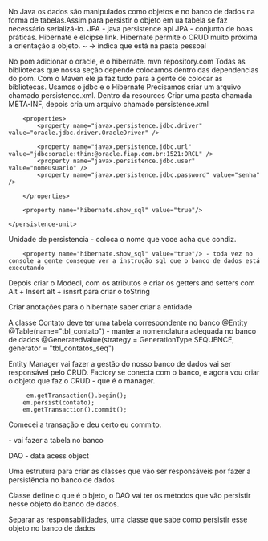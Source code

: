 No Java os dados são manipulados como objetos e no banco de dados na forma de tabelas.Assim para persistir o objeto em ua tabela se faz necessário serializá-lo.
JPA - java persistence api
JPA - conjunto de boas práticas.
Hibernate e elcipse link. 
Hibernate permite o CRUD muito próxima a orientação a objeto.
~ -> indica que está na pasta pessoal

No pom adicionar o oracle, e o hibernate.
mvn repository.com
Todas as bibliotecas que nossa seção depende colocamos dentro das dependencias do pom.
Com o Maven ele ja faz tudo para a gente de colocar as bibliotecas. Usamos o jdbc e o Hibernate
Precisamos criar um arquivo chamado persistence.xml. Dentro da resources
Criar uma pasta chamada META-INF, depois cria um arquivo chamado persistence.xml


<?xml version="1.0" encoding="UTF-8"?>

<persistence xmlns="http://xmlns.jcp.org/xml/ns/persistence"
             xmlns:xsi="http://www.w3.org/2001/XMLSchema-instance"
             xsi:schemaLocation="http://xmlns.jcp.org/xml/ns/persistence http://xmlns.jcp.org/xml/ns/persistence/persistence_2_2.xsd"
             version="2.2">
    <persistence-unit name="games" transaction-type="RESOURCE_LOCAL">

        <properties>
            <property name="javax.persistence.jdbc.driver" value="oracle.jdbc.driver.OracleDriver" />

            <property name="javax.persistence.jdbc.url" value="jdbc:oracle:thin:@oracle.fiap.com.br:1521:ORCL" />
            <property name="javax.persistence.jdbc.user" value="nomeusuario" />
            <property name="javax.persistence.jdbc.password" value="senha" />

        </properties>

        <property name="hibernate.show_sql" value="true"/>

    </persistence-unit>

</persistence>


Unidade de persistencia - coloca o nome que voce acha que condiz.

        <property name="hibernate.show_sql" value="true"/> - toda vez no console a gente consegue ver a instrução sql que o banco de dados está executando

Depois criar o Modedl, com os atributos e criar os getters and setters com Alt + Insert
alt + isnsrt para criar o toString

Criar anotações para o hibernate saber criar a entidade

A classe Contato deve ter uma tabela correspondente no banco 
@Entity
@Table(name="tbl_contato") - manter a nomenclatura adequada no banco de dados
 @GeneratedValue(strategy = GenerationType.SEQUENCE, generator = "tbl_contatos_seq")


 Entity Manager vai fazer a gestão do nosso banco de dados vai ser responsável pelo CRUD.
 Factory se conecta com o banco, e agora vou criar o objeto que faz o CRUD - que é o manager.


         em.getTransaction().begin();
        em.persist(contato);
        em.getTransaction().commit();


Comecei a transação e deu certo eu commito.

 <property name="hibernate.hbm2ddl.auto" value="update"/> - vai fazer a tabela no banco

 DAO - data acess object

 Uma estrutura para criar as classes que vão ser responsáveis por fazer a persistência no banco de dados

 Classe define o que é o bjeto, o DAO vai ter os métodos que vão persistir nesse objeto do banco de dados.

 Separar as responsabilidades, uma classe que sabe como persistir esse objeto no banco de dados